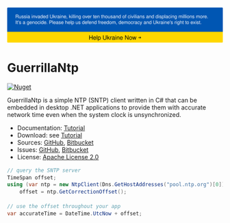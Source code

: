 [![SWUbanner](https://raw.githubusercontent.com/vshymanskyy/StandWithUkraine/main/banner2-direct.svg)](https://github.com/vshymanskyy/StandWithUkraine/blob/main/docs/README.md)

# GuerrillaNtp #

[![Nuget](https://img.shields.io/nuget/v/GuerrillaNtp)](https://www.nuget.org/packages/GuerrillaNtp/)

GuerrillaNtp is a simple NTP (SNTP) client written in C# that can be embedded in desktop .NET applications
to provide them with accurate network time even when the system clock is unsynchronized.

* Documentation: [Tutorial](https://guerrillantp.machinezoo.com/)
* Download: see [Tutorial](https://guerrillantp.machinezoo.com/)
* Sources: [GitHub](https://github.com/robertvazan/guerrillantp), [Bitbucket](https://bitbucket.org/robertvazan/guerrillantp)
* Issues: [GitHub](https://github.com/robertvazan/guerrillantp/issues), [Bitbucket](https://bitbucket.org/robertvazan/guerrillantp/issues)
* License: [Apache License 2.0](LICENSE)

```csharp
// query the SNTP server
TimeSpan offset;
using (var ntp = new NtpClient(Dns.GetHostAddresses("pool.ntp.org")[0]))
    offset = ntp.GetCorrectionOffset();

// use the offset throughout your app
var accurateTime = DateTime.UtcNow + offset;
```

